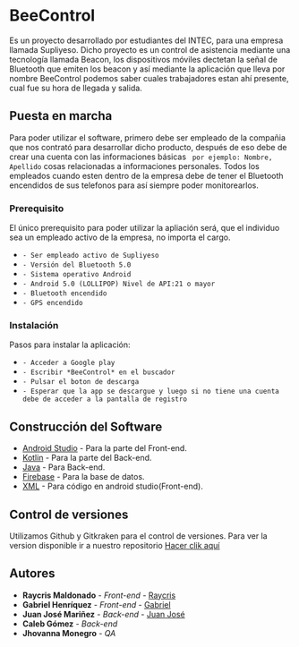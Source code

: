 # BeeControl
Es un proyecto desarrollado por estudiantes del INTEC, para una empresa llamada Supliyeso. Dicho proyecto es un control de asistencia mediante una tecnología llamada Beacon, los dispositivos móviles dectetan la señal de Bluetooth que emiten los beacon y así mediante la aplicación que lleva por nombre BeeControl podemos saber cuales trabajadores estan ahí presente, cual fue su hora de llegada y salida.

## Puesta en marcha
Para poder utilizar el software, primero debe ser empleado de la compañia que nos contrató para desarrollar dicho producto, después de eso debe de crear una cuenta con las informaciones básicas ``` por ejemplo: Nombre, Apellido``` cosas relacionadas a informaciones personales. Todos los empleados cuando esten dentro de la empresa debe de tener el Bluetooth encendidos de sus telefonos para así siempre poder monitorearlos.

### Prerequisito

El único prerequisito para poder utilizar la apliación será, que el individuo sea un empleado activo de la empresa, no importa el cargo. 
* ```- Ser empleado activo de Supliyeso```
* ```- Versión del Bluetooth 5.0```
* ```- Sistema operativo Android```
* ```- Android 5.0 (LOLLIPOP) Nivel de API:21 o mayor```
* ```- Bluetooth encendido```
* ```- GPS encendido```

### Instalación
Pasos para instalar la aplicación:

* ```- Acceder a Google play```
* ```- Escribir *BeeControl* en el buscador```
* ```- Pulsar el boton de descarga```
* ```- Esperar que la app se descargue y luego si no tiene una cuenta debe de acceder a la pantalla de registro```


## Construcción del Software
* [Android Studio](https://android-studio.uptodown.com/windows) - Para la parte del Front-end.
* [Kotlin](https://kotlinlang.org/) - Para la parte del Back-end.
* [Java](https://www.java.com/es/) - Para Back-end.
* [Firebase](https://firebase.google.com/?hl=es-419) - Para la base de datos.
* [XML](https://www.xml.com/) - Para código en android studio(Front-end).

## Control de versiones
Utilizamos Github y Gitkraken para el control de versiones. Para ver la version disponible ir a nuestro repositorio [Hacer clik aquí](https://github.com/GabrielTechs/BeeControl)

## Autores
* **Raycris Maldonado** - *Front-end* - [Raycris](https://github.com/Raycris)
* **Gabriel Henríquez** - *Front-end* - [Gabriel](https://github.com/GabrielTechs)
* **Juan José Mariñez** - *Back-end* - [Juan José](https://github.com/JMarinez)
* **Caleb Gómez** - *Back-end*
* **Jhovanna Monegro** - *QA*
